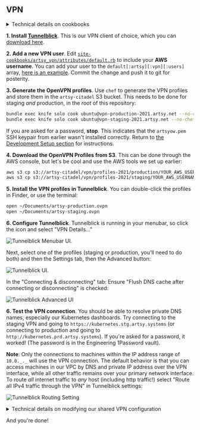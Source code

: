 ## VPN 

<details><summary>Technical details on cookbooks</summary>

OpenVPN is configured on 'bastion' instances in production and staging VPCs with the artsy_vpn cookbook.

</details>

**1. Install [Tunnelblick](https://tunnelblick.net/)**. This is our VPN client of choice, which you can [download here](https://tunnelblick.net/).

**2. Add a new VPN user**. Edit [`site-cookbooks/artsy_vpn/attributes/default.rb`](https://github.com/artsy/infrastructure/blob/master/site-cookbooks/artsy_vpn/attributes/default.rb) to include your **AWS username**. You can add your user to the `default[:artsy][:vpn][:users]` array, [here is an example](https://github.com/artsy/infrastructure/commit/5f0e18ef488c32a99aaf84ce558ea57dfa6baedd). Commit the change and push it to git for posterity.

**3. Generate the OpenVPN profiles**. Use `chef` to generate the VPN profiles and store them in the `artsy-citadel` S3 bucket. This needs to be done for staging _and_ production, in the _root_ of this repository:

```sh
bundle exec knife solo cook ubuntu@vpn-production-2021.artsy.net --no-chef-check
bundle exec knife solo cook ubuntu@vpn-staging-2021.artsy.net --no-chef-check
```

If you are asked for a password, **stop**. This indicates that the `artsyow.pem` SSH keypair from earlier wasn't installed correctly. Return to [the Development Setup section](#development-setup) for instructions.

**4. Download the OpenVPN Profiles from S3**. This can be done through the AWS console, but let's be cool and use the AWS tools we set up earlier:

```sh
aws s3 cp s3://artsy-citadel/vpn/profiles-2021/production/YOUR_AWS_USERNAME.ovpn ~/Documents/artsy-production.ovpn
aws s3 cp s3://artsy-citadel/vpn/profiles-2021/staging/YOUR_AWS_USERNAME.ovpn ~/Documents/artsy-staging.ovpn
```

**5. Install the VPN profiles in Tunnelblick**. You can double-click the profiles in Finder, or use the terminal:

```sh
open ~/Documents/artsy-production.ovpn
open ~/Documents/artsy-staging.ovpn
```

**6. Configure Tunnelblick**. Tunnelblick is running in your menubar, so click the icon and select "VPN Details..."

![Tunnelblick Menubar UI](readme_images/tunnelblick_menubar.png).

Next, select one of the profiles (staging or production, you'll need to do both) and then the Settings tab, then the Advanced button:

![Tunnelblick UI](readme_images/tunnelblick_ui.png).

In the "Connecting & disconnecting" tab: Ensure "Flush DNS cache after connecting or disconnecting" is checked:

![Tunnelblick Advanced UI](readme_images/tunnelblick_advanced.png)

**6. Test the VPN connection**. You should be able to resolve private DNS names, especially our Kubernetes dashboards. Try connecting to the staging VPN and going to `https://kubernetes.stg.artsy.systems` (or connecting to production and going to `http://kubernetes.prd.artsy.systems`). If you're asked for a password, it worked! (The password is in the Engineering 1Password vault).

**Note**: Only the connections to machines within the IP address range of `10.0._._` will use the VPN connection. The default behavior is that you can access machines in our VPC by DNS and private IP address over the VPN interface, while all other traffic remains over your primary network interface. To route _all_ internet traffic to _any_ host (including http traffic!) select "Route all IPv4 traffic through the VPN" in Tunnelblick settings:

![Tunnelblick Routing Setting](readme_images/tunnelblick_routing.png)

<details><summary>Technical details on modifying our shared VPN configuration</summary>

Add further DNS options in the `push_options` and further traffic routing in the `push_routes` attributes in the `artsy_vpn` cookbook.

</details>

And you're done!

